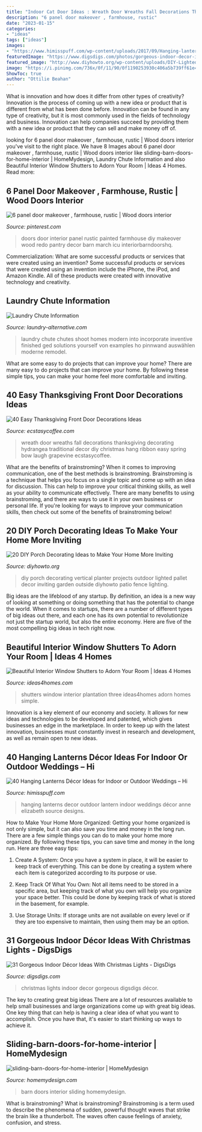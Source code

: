```yaml
---
title: "Indoor Cat Door Ideas : Wreath Door Wreaths Fall Decorations Thanksgiving Decorating Hydrangea Traditional Decor Diy Christmas Hang Ribbon Easy Spring Bow Laugh Grapevine Ecstasycoffee"
description: "6 panel door makeover , farmhouse, rustic"
date: "2023-01-15"
categories:
- "ideas"
tags: ["ideas"]
images:
- "https://www.himisspuff.com/wp-content/uploads/2017/09/Hanging-lantern-wedding-decor-5-e1577106184463.jpg"
featuredImage: "https://www.digsdigs.com/photos/gorgeous-indoor-decor-ideas-with-christmas-lights-5-554x738.jpg"
featured_image: "http://www.diyhowto.org/wp-content/uploads/DIY-Lighted-Vertical-Planter-Wall-20-DIY-Porch-Decorating-Ideas-Projects-DIYHowto.jpg"
image: "https://i.pinimg.com/736x/0f/11/90/0f1190253930c406a5b739ff61e44359.jpg"
ShowToc: true
author: "Ottilie Beahan"
---
```



What is innovation and how does it differ from other types of creativity?
Innovation is the process of coming up with a new idea or product that is different from what has been done before. Innovation can be found in any type of creativity, but it is most commonly used in the fields of technology and business. Innovation can help companies succeed by providing them with a new idea or product that they can sell and make money off of.

	

		
looking for 6 panel door makeover , farmhouse, rustic | Wood doors interior you've visit to the right place. We have 8 Images about 6 panel door makeover , farmhouse, rustic | Wood doors interior like sliding-barn-doors-for-home-interior | HomeMydesign, Laundry Chute Information and also Beautiful Interior Window Shutters to Adorn Your Room | Ideas 4 Homes. Read more:
		
    
## 6 Panel Door Makeover , Farmhouse, Rustic | Wood Doors Interior

<img loading=lazy src="https://i.pinimg.com/736x/0f/11/90/0f1190253930c406a5b739ff61e44359.jpg" onerror="this.onerror=null;this.src='https://tse2.mm.bing.net/th?id=OIP.VZTAoW85U3lRj1ZoZ5wr4AHaMF&amp;pid=15.1';" alt="6 panel door makeover , farmhouse, rustic | Wood doors interior">

_Source: pinterest.com_

>doors door interior panel rustic painted farmhouse diy makeover wood redo pantry decor barn march icu interiorbarndoorshq. 

	

Commercialization: What are some successful products or services that were created using an invention?
Some successful products or services that were created using an invention include the iPhone, the iPod, and Amazon Kindle. All of these products were created with innovative technology and creativity.

    
## Laundry Chute Information

<img loading=lazy src="http://cdn.shopify.com/s/files/1/0018/8556/9136/articles/Laundry_Chute_Information_1024x1024.jpg?v=1535393308" onerror="this.onerror=null;this.src='https://tse4.mm.bing.net/th?id=OIP.-ecMl79L7QlccnjL3t417gHaJ4&amp;pid=15.1';" alt="Laundry Chute Information">

_Source: laundry-alternative.com_

>laundry chute chutes shoot homes modern into incorporate inventive finished ged solutions yourself von examples ho pinnwand auswählen moderne remodel. 

	

What are some easy to do projects that can improve your home?
There are many easy to do projects that can improve your home. By following these simple tips, you can make your home feel more comfortable and inviting.

    
## 40 Easy Thanksgiving Front Door Decorations Ideas

<img loading=lazy src="https://i0.wp.com/www.ecstasycoffee.com/wp-content/uploads/2016/10/Thanksgiving-Front-Door-Decorations-Ideas-2.jpg" onerror="this.onerror=null;this.src='https://tse4.mm.bing.net/th?id=OIP.wa-WtxB8-l-UOBNaCaw5AwHaJ4&amp;pid=15.1';" alt="40 Easy Thanksgiving Front Door Decorations Ideas">

_Source: ecstasycoffee.com_

>wreath door wreaths fall decorations thanksgiving decorating hydrangea traditional decor diy christmas hang ribbon easy spring bow laugh grapevine ecstasycoffee. 

	

What are the benefits of brainstroming?
When it comes to improving communication, one of the best methods is brainstroming. Brainstroming is a technique that helps you focus on a single topic and come up with an idea for discussion. This can help to improve your critical thinking skills, as well as your ability to communicate effectively. There are many benefits to using brainstroming, and there are ways to use it in your own business or personal life. If you're looking for ways to improve your communication skills, then check out some of the benefits of brainstroming below!

    
## 20 DIY Porch Decorating Ideas To Make Your Home More Inviting

<img loading=lazy src="http://www.diyhowto.org/wp-content/uploads/DIY-Lighted-Vertical-Planter-Wall-20-DIY-Porch-Decorating-Ideas-Projects-DIYHowto.jpg" onerror="this.onerror=null;this.src='https://tse1.mm.bing.net/th?id=OIP.X1AWllCUVWD_GoupggJNMwHaKD&amp;pid=15.1';" alt="20 DIY Porch Decorating Ideas to Make Your Home More Inviting">

_Source: diyhowto.org_

>diy porch decorating vertical planter projects outdoor lighted pallet decor inviting garden outside diyhowto patio fence lighting. 

	

Big ideas are the lifeblood of any startup. By definition, an idea is a new way of looking at something or doing something that has the potential to change the world. When it comes to startups, there are a number of different types of big ideas out there, and each one has its own potential to revolutionize not just the startup world, but also the entire economy. Here are five of the most compelling big ideas in tech right now.

    
## Beautiful Interior Window Shutters To Adorn Your Room | Ideas 4 Homes

<img loading=lazy src="http://www.ideas4homes.com/wp-content/uploads/2015/09/Simple-Interior-Window-Shutters-Three-Panels-Design-Makes-Airy-Bathroom-Area.jpg" onerror="this.onerror=null;this.src='https://tse1.mm.bing.net/th?id=OIP.tVRyMYghDXtjK_eBBvODaAHaGg&amp;pid=15.1';" alt="Beautiful Interior Window Shutters to Adorn Your Room | Ideas 4 Homes">

_Source: ideas4homes.com_

>shutters window interior plantation three ideas4homes adorn homes simple. 

	

Innovation is a key element of our economy and society. It allows for new ideas and technologies to be developed and patented, which gives businesses an edge in the marketplace. In order to keep up with the latest innovation, businesses must constantly invest in research and development, as well as remain open to new ideas.

    
## 40 Hanging Lanterns Décor Ideas For Indoor Or Outdoor Weddings – Hi

<img loading=lazy src="https://www.himisspuff.com/wp-content/uploads/2017/09/Hanging-lantern-wedding-decor-5-e1577106184463.jpg" onerror="this.onerror=null;this.src='https://tse2.mm.bing.net/th?id=OIP.Y18MOxfCYGs21u5x2JAnrwHaLH&amp;pid=15.1';" alt="40 Hanging Lanterns Décor Ideas for Indoor or Outdoor Weddings – Hi">

_Source: himisspuff.com_

>hanging lanterns decor outdoor lantern indoor weddings décor anne elizabeth source designs. 

	

How to Make Your Home More Organized: Getting your home organized is not only simple, but it can also save you time and money in the long run.
There are a few simple things you can do to make your home more organized. By following these tips, you can save time and money in the long run. Here are three easy tips:
1. Create A System: Once you have a system in place, it will be easier to keep track of everything. This can be done by creating a system where each item is categorized according to its purpose or use.

2. Keep Track Of What You Own: Not all items need to be stored in a specific area, but keeping track of what you own will help you organize your space better. This could be done by keeping track of what is stored in the basement, for example.

3. Use Storage Units: If storage units are not available on every level or if they are too expensive to maintain, then using them may be an option.

    
## 31 Gorgeous Indoor Décor Ideas With Christmas Lights - DigsDigs

<img loading=lazy src="https://www.digsdigs.com/photos/gorgeous-indoor-decor-ideas-with-christmas-lights-5-554x738.jpg" onerror="this.onerror=null;this.src='https://tse4.mm.bing.net/th?id=OIP.dOZknTYCCtNF520DhU1YrAHaJ3&amp;pid=15.1';" alt="31 Gorgeous Indoor Décor Ideas With Christmas Lights - DigsDigs">

_Source: digsdigs.com_

>christmas lights indoor decor gorgeous digsdigs décor. 

	

The key to creating great big ideas
There are a lot of resources available to help small businesses and large organizations come up with great big ideas. One key thing that can help is having a clear idea of what you want to accomplish. Once you have that, it's easier to start thinking up ways to achieve it.

    
## Sliding-barn-doors-for-home-interior | HomeMydesign

<img loading=lazy src="https://homemydesign.com/wp-content/uploads/2016/07/sliding-barn-doors-for-home-interior.jpg" onerror="this.onerror=null;this.src='https://tse2.mm.bing.net/th?id=OIP.C_jd2txhcJeZ7vHrmSGeOQHaLQ&amp;pid=15.1';" alt="sliding-barn-doors-for-home-interior | HomeMydesign">

_Source: homemydesign.com_

>barn doors interior sliding homemydesign. 

	

What is brainstroming?
What is brainstroming? Brainstroming is a term used to describe the phenomena of sudden, powerful thought waves that strike the brain like a thunderbolt. The waves often cause feelings of anxiety, confusion, and stress.


